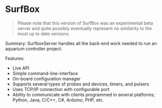 # SurfBox

> Please note that this version of SurfBox was an experimental beta server and quite possibly eventually represent no similarity to the most up to date versions.

Summary: SurfboxServer handles all the back-end work needed to run an aquarium controller project.

Features:

- Live API
- Simple command-line-interface
- On-board configuration manager
- Supports several types of probes and devices, timers, and pulsers
- Uses TCP/IP connection with configurable port
- Ability to communicate with clients programmed in several platforms; Python, Java, C/C++, C#, Arduino, PHP, etc.
